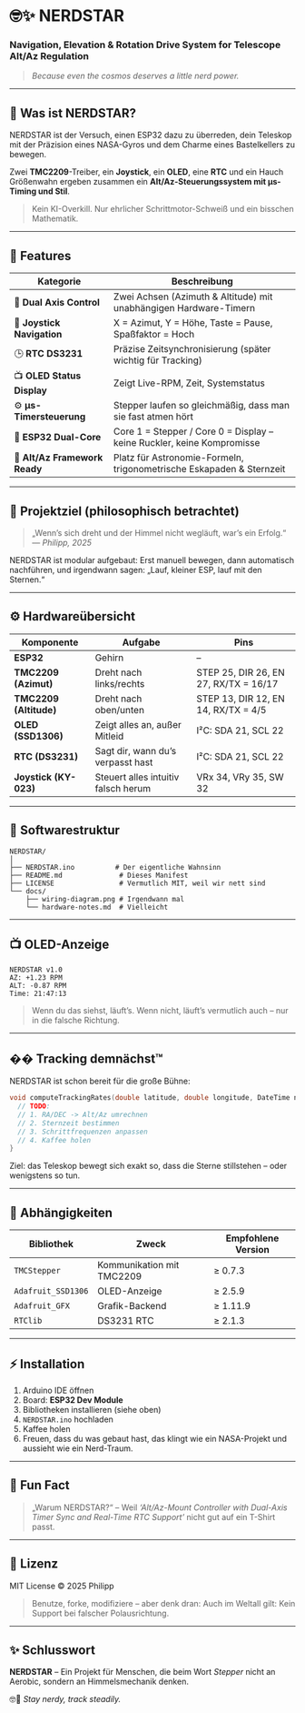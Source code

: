 # 🤓✨ NERDSTAR

### Navigation, Elevation & Rotation Drive System for Telescope Alt/Az Regulation

> *Because even the cosmos deserves a little nerd power.*

---

## 🚀 Was ist NERDSTAR?

NERDSTAR ist der Versuch, einen ESP32 dazu zu überreden,
dein Teleskop mit der Präzision eines NASA-Gyros und dem Charme eines Bastelkellers zu bewegen.

Zwei **TMC2209**-Treiber, ein **Joystick**, ein **OLED**, eine **RTC**
und ein Hauch Größenwahn ergeben zusammen ein
**Alt/Az-Steuerungssystem mit µs-Timing und Stil**.

> Kein KI-Overkill.
> Nur ehrlicher Schrittmotor-Schweiß und ein bisschen Mathematik.

---

## 🧬 Features

| Kategorie                     | Beschreibung                                                           |
| ----------------------------- | ---------------------------------------------------------------------- |
| 🔭 **Dual Axis Control**      | Zwei Achsen (Azimuth & Altitude) mit unabhängigen Hardware-Timern      |
| 🔹 **Joystick Navigation**    | X = Azimut, Y = Höhe, Taste = Pause, Spaßfaktor = Hoch                 |
| 🕒 **RTC DS3231**             | Präzise Zeitsynchronisierung (später wichtig für Tracking)             |
| 📺 **OLED Status Display**    | Zeigt Live-RPM, Zeit, Systemstatus                                     |
| ⚙️ **µs-Timersteuerung**      | Stepper laufen so gleichmäßig, dass man sie fast atmen hört            |
| 🧠 **ESP32 Dual-Core**        | Core 1 = Stepper / Core 0 = Display – keine Ruckler, keine Kompromisse |
| 🧮 **Alt/Az Framework Ready** | Platz für Astronomie-Formeln, trigonometrische Eskapaden & Sternzeit   |

---

## 💮 Projektziel (philosophisch betrachtet)

> „Wenn’s sich dreht und der Himmel nicht wegläuft, war’s ein Erfolg.“
> — *Philipp, 2025*

NERDSTAR ist modular aufgebaut:
Erst manuell bewegen, dann automatisch nachführen,
und irgendwann sagen: „Lauf, kleiner ESP, lauf mit den Sternen.“

---

## ⚙️ Hardwareübersicht

| Komponente             | Aufgabe                             | Pins                                  |
| ---------------------- | ----------------------------------- | ------------------------------------- |
| **ESP32**              | Gehirn                              | –                                     |
| **TMC2209 (Azimut)**   | Dreht nach links/rechts             | STEP 25, DIR 26, EN 27, RX/TX = 16/17 |
| **TMC2209 (Altitude)** | Dreht nach oben/unten               | STEP 13, DIR 12, EN 14, RX/TX = 4/5   |
| **OLED (SSD1306)**     | Zeigt alles an, außer Mitleid       | I²C: SDA 21, SCL 22                   |
| **RTC (DS3231)**       | Sagt dir, wann du’s verpasst hast   | I²C: SDA 21, SCL 22                   |
| **Joystick (KY-023)**  | Steuert alles intuitiv falsch herum | VRx 34, VRy 35, SW 32                 |

---

## 🧠 Softwarestruktur

```
NERDSTAR/
│
├── NERDSTAR.ino          # Der eigentliche Wahnsinn
├── README.md              # Dieses Manifest
├── LICENSE                # Vermutlich MIT, weil wir nett sind
└── docs/
    ├── wiring-diagram.png # Irgendwann mal
    └── hardware-notes.md  # Vielleicht
```

---

## 📺 OLED-Anzeige

```
NERDSTAR v1.0
AZ: +1.23 RPM
ALT: -0.87 RPM
Time: 21:47:13
```

> Wenn du das siehst, läuft’s.
> Wenn nicht, läuft’s vermutlich auch – nur in die falsche Richtung.

---

## �� Tracking demnächst™

NERDSTAR ist schon bereit für die große Bühne:

```cpp
void computeTrackingRates(double latitude, double longitude, DateTime now) {
  // TODO:
  // 1. RA/DEC -> Alt/Az umrechnen
  // 2. Sternzeit bestimmen
  // 3. Schrittfrequenzen anpassen
  // 4. Kaffee holen
}
```

Ziel: das Teleskop bewegt sich exakt so,
dass die Sterne stillstehen – oder wenigstens so tun.

---

## 🧰 Abhängigkeiten

| Bibliothek         | Zweck                     | Empfohlene Version |
| ------------------ | ------------------------- | ------------------ |
| `TMCStepper`       | Kommunikation mit TMC2209 | ≥ 0.7.3            |
| `Adafruit_SSD1306` | OLED-Anzeige              | ≥ 2.5.9            |
| `Adafruit_GFX`     | Grafik-Backend            | ≥ 1.11.9           |
| `RTClib`           | DS3231 RTC                | ≥ 2.1.3            |

---

## ⚡ Installation

1. Arduino IDE öffnen
2. Board: **ESP32 Dev Module**
3. Bibliotheken installieren (siehe oben)
4. `NERDSTAR.ino` hochladen
5. Kaffee holen
6. Freuen, dass du was gebaut hast, das klingt wie ein NASA-Projekt und aussieht wie ein Nerd-Traum.

---

## 📸 Fun Fact

> „Warum NERDSTAR?“
> – Weil *‘Alt/Az-Mount Controller with Dual-Axis Timer Sync and Real-Time RTC Support’*
> nicht gut auf ein T-Shirt passt.

---

## 💩 Lizenz

MIT License © 2025 Philipp

> Benutze, forke, modifiziere – aber denk dran:
> Auch im Weltall gilt: Kein Support bei falscher Polausrichtung.

---

## ✨ Schlusswort

**NERDSTAR** –
Ein Projekt für Menschen, die beim Wort *Stepper*
nicht an Aerobic, sondern an Himmelsmechanik denken.

🤓🌠 *Stay nerdy, track steadily.*

